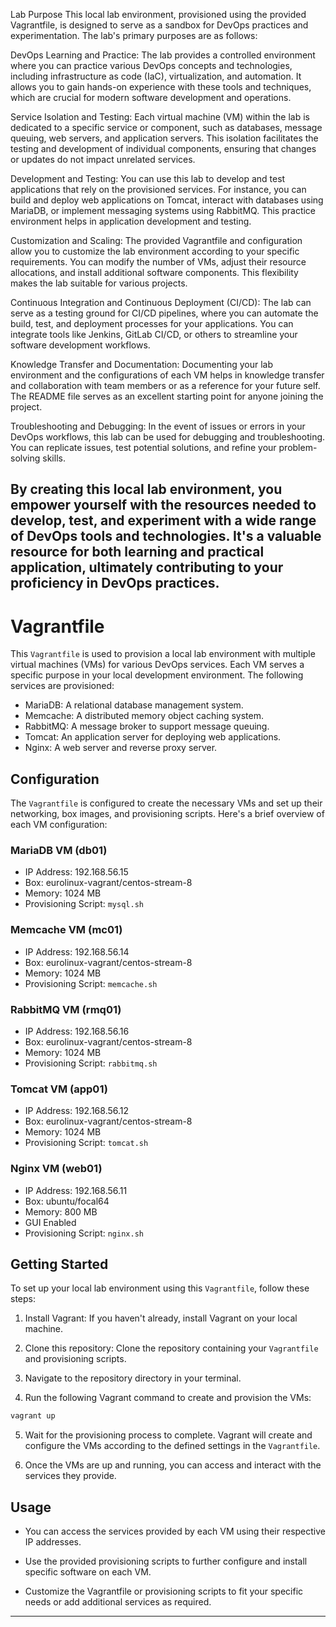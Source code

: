 Lab Purpose
This local lab environment, provisioned using the provided Vagrantfile, is designed to serve as a sandbox for DevOps
practices and experimentation. The lab's primary purposes are as follows:

DevOps Learning and Practice: The lab provides a controlled environment where you can practice various DevOps concepts
and technologies, including infrastructure as code (IaC), virtualization, and automation. It allows you to gain hands-on
experience with these tools and techniques, which are crucial for modern software development and operations.

Service Isolation and Testing: Each virtual machine (VM) within the lab is dedicated to a specific service or component,
such as databases, message queuing, web servers, and application servers. This isolation facilitates the testing and
development of individual components, ensuring that changes or updates do not impact unrelated services.

Development and Testing: You can use this lab to develop and test applications that rely on the provisioned services.
For instance, you can build and deploy web applications on Tomcat, interact with databases using MariaDB, or implement
messaging systems using RabbitMQ. This practice environment helps in application development and testing.

Customization and Scaling: The provided Vagrantfile and configuration allow you to customize the lab environment
according to your specific requirements. You can modify the number of VMs, adjust their resource allocations, and
install additional software components. This flexibility makes the lab suitable for various projects.

Continuous Integration and Continuous Deployment (CI/CD): The lab can serve as a testing ground for CI/CD pipelines,
where you can automate the build, test, and deployment processes for your applications. You can integrate tools like
Jenkins, GitLab CI/CD, or others to streamline your software development workflows.

Knowledge Transfer and Documentation: Documenting your lab environment and the configurations of each VM helps in
knowledge transfer and collaboration with team members or as a reference for your future self. The README file serves as
an excellent starting point for anyone joining the project.

Troubleshooting and Debugging: In the event of issues or errors in your DevOps workflows, this lab can be used for
debugging and troubleshooting. You can replicate issues, test potential solutions, and refine your problem-solving
skills.

By creating this local lab environment, you empower yourself with the resources needed to develop, test, and experiment
with a wide range of DevOps tools and technologies. It's a valuable resource for both learning and practical
application,
ultimately contributing to your proficiency in DevOps practices.
---

# Vagrantfile

This `Vagrantfile` is used to provision a local lab environment with multiple virtual machines (VMs) for various DevOps
services. Each VM serves a specific purpose in your local development environment. The following services are
provisioned:

- MariaDB: A relational database management system.
- Memcache: A distributed memory object caching system.
- RabbitMQ: A message broker to support message queuing.
- Tomcat: An application server for deploying web applications.
- Nginx: A web server and reverse proxy server.

## Configuration

The `Vagrantfile` is configured to create the necessary VMs and set up their networking, box images, and provisioning
scripts. Here's a brief overview of each VM configuration:

### MariaDB VM (db01)

- IP Address: 192.168.56.15
- Box: eurolinux-vagrant/centos-stream-8
- Memory: 1024 MB
- Provisioning Script: `mysql.sh`

### Memcache VM (mc01)

- IP Address: 192.168.56.14
- Box: eurolinux-vagrant/centos-stream-8
- Memory: 1024 MB
- Provisioning Script: `memcache.sh`

### RabbitMQ VM (rmq01)

- IP Address: 192.168.56.16
- Box: eurolinux-vagrant/centos-stream-8
- Memory: 1024 MB
- Provisioning Script: `rabbitmq.sh`

### Tomcat VM (app01)

- IP Address: 192.168.56.12
- Box: eurolinux-vagrant/centos-stream-8
- Memory: 1024 MB
- Provisioning Script: `tomcat.sh`

### Nginx VM (web01)

- IP Address: 192.168.56.11
- Box: ubuntu/focal64
- Memory: 800 MB
- GUI Enabled
- Provisioning Script: `nginx.sh`

## Getting Started

To set up your local lab environment using this `Vagrantfile`, follow these steps:

1. Install Vagrant: If you haven't already, install Vagrant on your local machine.

2. Clone this repository: Clone the repository containing your `Vagrantfile` and provisioning scripts.

3. Navigate to the repository directory in your terminal.

4. Run the following Vagrant command to create and provision the VMs:

```bash
vagrant up
```

5. Wait for the provisioning process to complete. Vagrant will create and configure the VMs according to the defined
   settings in the `Vagrantfile`.

6. Once the VMs are up and running, you can access and interact with the services they provide.

## Usage

- You can access the services provided by each VM using their respective IP addresses.

- Use the provided provisioning scripts to further configure and install specific software on each VM.

- Customize the Vagrantfile or provisioning scripts to fit your specific needs or add additional services as required.

---
